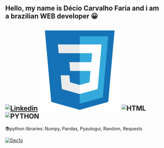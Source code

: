 Hello, my name is Décio Carvalho Faria and i am a brazilian WEB developer 😀
-----------------------------------------------------------------------------
[![Linkedin](https://img.shields.io/badge/LinkedIn-0077B5?style=for-the-badge&logo=linkedin&logoColor=white)](https://www.linkedin.com/in/decio-faria/)
![CSS](https://raw.githubusercontent.com/devicons/devicon/master/icons/css3/css3-original.svg)
![HTML](https://img.shields.io/badge/HTML5-E34F26?style=for-the-badge&logo=html5&logoColor=white)
![PYTHON](https://img.shields.io/badge/Python-3776AB?style=for-the-badge&logo=python&logoColor=white)
-----------------------------------------------------------------------------
📚python libraries: Numpy, Pandas, Pyautogui, Random, Requests

[![Dec1o](https://github-readme-stats.vercel.app/api/top-langs/?username=Dec1o&layout=compact)](https://github.com/anuraghazra/github-readme-stats)
